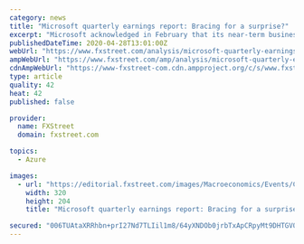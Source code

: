 ```yaml
---
category: news
title: "Microsoft quarterly earnings report: Bracing for a surprise?"
excerpt: "Microsoft acknowledged in February that its near-term business is likely to miss estimates as its More Personal Computing (which makes up a third of Microsoft’s total revenue) suffered the most due to the virus outbreak."
publishedDateTime: 2020-04-28T13:01:00Z
webUrl: "https://www.fxstreet.com/analysis/microsoft-quarterly-earnings-report-bracing-for-a-surprise-202004281301"
ampWebUrl: "https://www.fxstreet.com/amp/analysis/microsoft-quarterly-earnings-report-bracing-for-a-surprise-202004281301"
cdnAmpWebUrl: "https://www-fxstreet-com.cdn.ampproject.org/c/s/www.fxstreet.com/amp/analysis/microsoft-quarterly-earnings-report-bracing-for-a-surprise-202004281301"
type: article
quality: 42
heat: 42
published: false

provider:
  name: FXStreet
  domain: fxstreet.com

topics:
  - Azure

images:
  - url: "https://editorial.fxstreet.com/images/Macroeconomics/Events/Coronavirus/coronavirus3_Small.jpg"
    width: 320
    height: 204
    title: "Microsoft quarterly earnings report: Bracing for a surprise?"

secured: "006TUAtaXRRhbn+prI27Nd7TLIil1m8/64yXNDOb0jrbTxApCRpyMt9DHTGV0X+7UsfCSv6CwaF+Mze6lpLxjc7/PMUB5jga2nWwgtX+m9kk2RLFvbgnsU/Q2NZueXGlBGV79QgtI18Gevf0wYhr2Ae2c+r4vcS0Lyqiecm8f3LEJ8hMkJ1DCj0CxL6U7n+qgXrkalwxgbmxSYYcI45jwbCFT9s7lYqAyUNJvg1sErtpZf7ErZfKgKmRzg+EFC6PdSarbSJNmF0h0uymnyFNiVw7vg+W8rOnekWEAYiHxlH/ZEtrBtTfI9SX4cNhCr3L;c7S9AbBEfnQvRM2zfXUAJg=="
---
```


